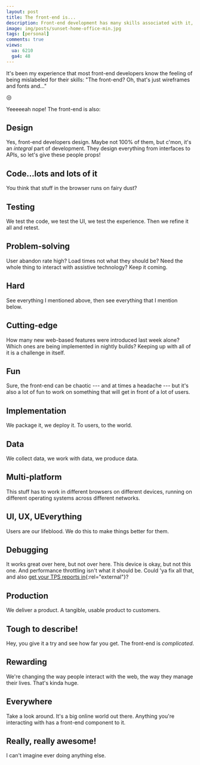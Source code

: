 ```yaml
---
layout: post
title: The front-end is...
description: Front-end development has many skills associated with it, and it's been my experience that the role is often misunderstood. The front-end is tough to describe, but here's a brief nod of recognition to just some of what developers do.
image: img/posts/sunset-home-office-min.jpg
tags: [personal]
comments: true
views:
  ua: 6210
  ga4: 48
---
```


It's been my experience that most front-end developers know the feeling of being mislabeled for their skills: "The front-end? Oh, that's just wireframes and fonts and..."

<span role="img" aria-label="emoji unamused face">&#x1F612;</span>

Yeeeeeah nope! The front-end is also:

## Design

Yes, front-end developers design. Maybe not 100% of them, but c'mon, it's an _integral_ part of development. They design everything from interfaces to APIs, so let's give these people props!

## Code...lots and lots of it

You think that stuff in the browser runs on fairy dust?

## Testing

We test the code, we test the UI, we test the experience. Then we refine it all and retest.

## Problem-solving

User abandon rate high? Load times not what they should be? Need the whole thing to interact with assistive technology? Keep it coming.

## Hard

See everything I mentioned above, then see everything that I mention below.

## Cutting-edge

How many new web-based features were introduced last week alone? Which ones are being implemented in nightly builds? Keeping up with all of it is a challenge in itself.

## Fun

Sure, the front-end can be chaotic --- and at times a headache --- but it's also a lot of fun to work on something that will get in front of a lot of users.

## Implementation

We package it, we deploy it. To users, to the world.

## Data

We collect data, we work with data, we produce data.

## Multi-platform

This stuff has to work in different browsers on different devices, running on different operating systems across different networks.

## UI, UX, UEverything

Users are our lifeblood. We do this to make things better for them.

## Debugging

It works great over here, but not over here. This device is okay, but not this one. And performance throttling isn't what it should be. Could 'ya fix all that, and also [get your TPS reports in](https://www.youtube.com/watch?v=Fy3rjQGc6lA){:rel="external"}?

## Production

We deliver a product. A tangible, usable product to customers.

## Tough to describe!

Hey, you give it a try and see how far you get. The front-end is *complicated*.

## Rewarding

We're changing the way people interact with the web, the way they manage their lives. That's kinda huge.

## Everywhere

Take a look around. It's a big online world out there. Anything you're interacting with has a front-end component to it.

## Really, really awesome!

I can't imagine ever doing anything else.
